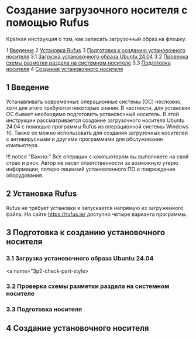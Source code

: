 # Создание загрузочного носителя с помощью Rufus

Краткая инструкция о том, как записать загрузочный образ на флешку.

1 [Введение](#1-intro)
2 [Установка Rufus](#2-install-rufus)
3 [Подготовка к созданию установочного носителя](#3-preparation)
   3.1 [Загрузка установочного образа Ubuntu 24.04](#3p1-ubuntu-download)
   3.2 [Проверка схемы разметки раздела на системном носителе](#3p2-check-part-style)
   3.3 [Подготовка носителя](#3p3-flash-prep)
4 [Создание установочного носителя](#4-iso-write)
   

<a name="1-intro"></a>

## 1 Введение

Устанавливать современные операционные системы (ОС) несложно, хотя для этого требуются некоторые знания. В частности, для установки ОС бывает необходимо подготовить установочный носитель. В этой инструкции рассматривается создание загрузочного носителя Ubuntu 24.04 с помощью программы Rufus из операционной системы Windows 10. Также ее можно использовать для создания загрузочных носителей с антивирусными и другими программами для обслуживания компьютера.

!!! notice "Важно:"
    Все операции с компьютером вы выполняете на свой страх и риск. Автор не несет ответственности за возможную утерю информации, потерю лицензий установленного ПО и повреждение оборудования.

<a name="2-install-rufus"></a>

## 2 Установка Rufus

Rufus не требует установки и запускается напрямую из загруженного файла. На сайте https://rufus.ie/ доступно четыре варианта программы.

<a name="3-preparation"></a>

## 3 Подготовка к созданию установочного носителя

<a name="3p1-ubuntu-download"></a>

###     3.1 Загрузка установочного образа Ubuntu 24.04

<a name="3p2-check-part-style></a>

###     3.2 Проверка схемы разметки раздела на системном носителе

<a name="3p3-flash-prep"></a>
   
###     3.3 Подготовка носителя

<a name="4-iso-write"></a>
   
## 4 Создание установочного носителя
